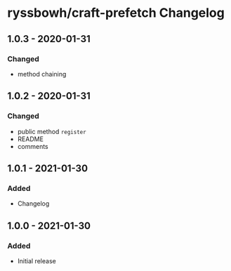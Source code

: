 # ryssbowh/craft-prefetch Changelog

## 1.0.3 - 2020-01-31
### Changed
- method chaining

## 1.0.2 - 2020-01-31
### Changed
- public method `register`
- README
- comments

## 1.0.1 - 2021-01-30
### Added
- Changelog

## 1.0.0 - 2021-01-30
### Added
- Initial release